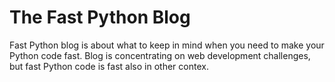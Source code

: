 # The Fast Python Blog

Fast Python blog is about what to keep in mind when you need to make your Python code fast. Blog is concentrating on web development challenges, but fast Python code is fast also in other contex.


## 
